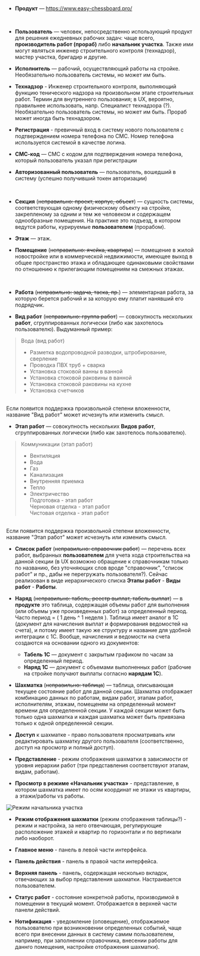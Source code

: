 <br>

- **Продукт** — https://www.easy-chessboard.pro/
<br>

- **Пользователь** — человек, непосредственно использующий продукт для решения ежедневных рабочих задач: чаще всего, **производитель работ (прораб)** либо **начальник участка**. Также ими могут являться инженер строительного контроля (технадзор), мастер участка, бригадир и другие.  

- **Исполнитель** — рабочий, осуществляющий работы на стройке. Необязательно пользователь системы, но может им быть.  

- **Технадзор** - Инженер строительного контроля, выполняющий функцию тенического надзора на произвольном этапе строительных работ. Термин для внутреннего пользования; в UX, вероятно, правильнее использовать, напр. Специалист технадзора (?). Необязательно пользователь системы, но может им быть. Прораб может иногда быть технадзором.

- **Регистрация** - превичный вход в систему нового пользователя с подтверждением номера телефона по СМС. Номер телефона используется системой в качестве логина.

- **CМС-код** — СМС с кодом для подтверждения номера телефона, который пользователь указал при регистрации

- **Авторизованный пользователь** — пользователь, вошедший в систему (успешно получивший токен авторизации)
<br>

- **Секция** (~~неправильно: проект, корпус, объект~~) — сущность системы, соответствующая одному физическому объекту на стройке, закрепленому за одним и тем же человеком и содержащем однообразные помещения. На практике это подъезд, в котором ведутся работы, курируемые **пользователем** (прорабом).

- **Этаж** — этаж.

- **Помещение** (~~неправильно: ячейка, квартира~~) — помещение в жилой новостройке или в коммерческой недвижимости, имеющее выход в общее пространство этажа и обладающее одинаковыми свойствами по отношению к прилегающим помещениям на смежных этажах.
<br>

- **Работа** (~~неправильно: задача, таска, пр.~~) — элементарная работа, за которую берется рабочий и за которую ему платит нанявший его подрядчик.

- **Вид работ** (~~неправильно: группа работ~~) — совокупность нескольких **работ**, сгруппированных логически (либо как захотелось пользователю). Выдуманный пример:

> Вода (вид работ)
> - Разметка водопроводной разводки, штробирование, сверление  
> - Проводка ПВХ труб + сварка  
> - Установка стоковой ванны в ванной  
> - Установка стоковой раковины в ванной  
> - Установка стоковой раковины на кухне  
> - Установка счетчиков  
<br>
Если появится поддержка произвольной степени вложенности, название "Вид работ" может исчезнуть или изменить смысл.  
<br>

- **Этап работ** — совокупность нескольких **Видов работ**, сгруппированных логически (либо как захотелось пользователю).

> Коммуникации (этап работ)
> - Вентиляция  
> - Вода   
> - Газ  
> - Канализация  
> - Внутренняя приемка    
> - Тепло  
> - Электричество  
> Подготовка - этап работ  
> Черновая отделка - этап работ  
> Чистовая отделка - этап работ  
<br>
Если появится поддержка произвольной степени вложенности, название "Этап работ" может исчезнуть или изменить смысл.  
<br>

- **Список работ** (~~неправильно: справочник работ~~) — перечень всех работ, выбранных **пользователем** для учета хода строительства на данной секции (в UX возможно обращение к справочникам только по названию, без уточняющих слов вроде "справочник", "список работ" и пр., дабы не перегружать пользователя?). Сейчас реализован в виде иерархического списка **Этапы работ** - **Виды работ** - **Работы**.

- **Наряд** (~~неправильно: табель, реестр выплат, табель выплат~~) — в **продукте** это таблица, содержащая объемы работ для выполнения (или объемы уже произведенных работ) за определенный период. Часто период = ( 1 день ^ 1 неделя ). Таблица имеет аналог в 1С (документ для начисления выплат и формирования ведомостей на счета), и потому имеет такую же структуру и название для удобной интеграции с 1С. Вообще, начисления и ведомости на счета создаются на основании одного из документов:  
    - **Табель 1С** — документ с закрытым графиком по часам за определенный период.  
    - **Наряд 1С** — документ с объемами выполненных работ (рабочие на стройке получают выплаты согласно **нарядам 1C**).  

- **Шахматка** (~~неправильно: таблица~~) — таблица, описывающая текущее состояние работ для данной секции. Шахматка отображает комбинацию данных по работам, видам работ, этапам работ, исполнителям, этажам, помещеням на определенный момент времени для определенной секции. У каждой секции может быть только одна шахматка и каждая шахматка может быть привязана только к одной определенной секции.

- **Доступ** к шахматке - право пользователя просматривать или редактировать шахматку другого пользователя (соответственно, доступ на просмотр и полный доступ).

- **Представление** - режим отображения шахматки в зависимости от уровня иерархии работ (три представления соответствуют этапам, видам, работам).

- **Просмотр в режиме «Начальник участка»** - представление, в котором шахматка имеет по осям координат не этажи vs квартиры, а этажи/работы vs работы.

![Режим начальника участка](../../img_1_boss_view.png "Режим начальника участка")

- **Режим отображения шахматки** (режим отображения таблицы?) - режим и настройка, за него отвечающая, регулирующие расположение этажей и квартир по горизонтали и по вертикали либо наоборот. 

- **Главное меню** - панель в левой части интерфейса.

- **Панель действия** - панель в правой части интерфейса.

- **Верхняя панель** - панель, содержащая несколько вкладок, отвечающих за выбор представления шахматки. Настраивается пользователем.

- **Статус работ** - состояние конкретной работы, производимой в помещении в текущий момент. Отображается в верхней части панели действий.

- **Нотификация** - уведомление (оповещение), отображаемое пользователю при возникновении определенных событий, чаще всего при внесении данных в систему самим пользователем, например, при заполнении справочника, внесении работы для даннго помещения, настройке отображения шахматки).

